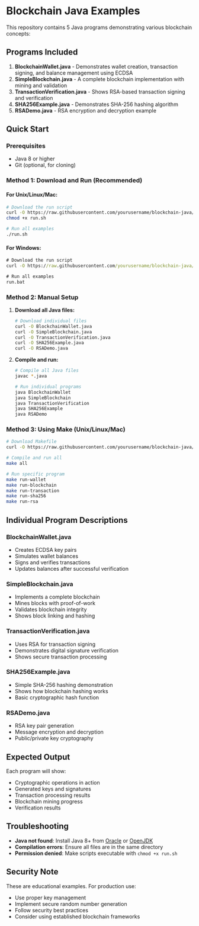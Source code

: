 # Blockchain Java Examples

This repository contains 5 Java programs demonstrating various blockchain concepts:

## Programs Included

1. **BlockchainWallet.java** - Demonstrates wallet creation, transaction signing, and balance management using ECDSA
2. **SimpleBlockchain.java** - A complete blockchain implementation with mining and validation
3. **TransactionVerification.java** - Shows RSA-based transaction signing and verification
4. **SHA256Example.java** - Demonstrates SHA-256 hashing algorithm
5. **RSADemo.java** - RSA encryption and decryption example

## Quick Start

### Prerequisites
- Java 8 or higher
- Git (optional, for cloning)

### Method 1: Download and Run (Recommended)

#### For Unix/Linux/Mac:
```bash
# Download the run script
curl -O https://raw.githubusercontent.com/yourusername/blockchain-java/main/run.sh
chmod +x run.sh

# Run all examples
./run.sh
```

#### For Windows:
```cmd
# Download the run script
curl -O https://raw.githubusercontent.com/yourusername/blockchain-java/main/run.bat

# Run all examples
run.bat
```

### Method 2: Manual Setup

1. **Download all Java files:**
   ```bash
   # Download individual files
   curl -O BlockchainWallet.java
   curl -O SimpleBlockchain.java
   curl -O TransactionVerification.java
   curl -O SHA256Example.java
   curl -O RSADemo.java
   ```

2. **Compile and run:**
   ```bash
   # Compile all Java files
   javac *.java
   
   # Run individual programs
   java BlockchainWallet
   java SimpleBlockchain
   java TransactionVerification
   java SHA256Example
   java RSADemo
   ```

### Method 3: Using Make (Unix/Linux/Mac)

```bash
# Download Makefile
curl -O https://raw.githubusercontent.com/yourusername/blockchain-java/main/Makefile

# Compile and run all
make all

# Run specific program
make run-wallet
make run-blockchain
make run-transaction
make run-sha256
make run-rsa
```

## Individual Program Descriptions

### BlockchainWallet.java
- Creates ECDSA key pairs
- Simulates wallet balances
- Signs and verifies transactions
- Updates balances after successful verification

### SimpleBlockchain.java
- Implements a complete blockchain
- Mines blocks with proof-of-work
- Validates blockchain integrity
- Shows block linking and hashing

### TransactionVerification.java
- Uses RSA for transaction signing
- Demonstrates digital signature verification
- Shows secure transaction processing

### SHA256Example.java
- Simple SHA-256 hashing demonstration
- Shows how blockchain hashing works
- Basic cryptographic hash function

### RSADemo.java
- RSA key pair generation
- Message encryption and decryption
- Public/private key cryptography

## Expected Output

Each program will show:
- Cryptographic operations in action
- Generated keys and signatures
- Transaction processing results
- Blockchain mining progress
- Verification results

## Troubleshooting

- **Java not found**: Install Java 8+ from [Oracle](https://www.oracle.com/java/technologies/downloads/) or [OpenJDK](https://openjdk.java.net/)
- **Compilation errors**: Ensure all files are in the same directory
- **Permission denied**: Make scripts executable with `chmod +x run.sh`

## Security Note

These are educational examples. For production use:
- Use proper key management
- Implement secure random number generation
- Follow security best practices
- Consider using established blockchain frameworks
